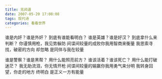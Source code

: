 ```yaml
---
title: 无间道
date: 2007-05-20 17:08:08
tags: 现代诗
categories: 看看世界
---
```

谁是内奸？谁是外奸？
到底有谁能看明白？
谁是英雄？谁是好汉？
到底拿什么来判断？
你谨慎用枪，我见势躲防
间谍间较量的成败你我用智商来衡量
我思索寻找，破密的方向
却忽略
是同伴与我在较量
<!-- more -->
谁是警察？谁是黑帮？
用什么能照亮前方？
谁该活着？谁该死亡？
用什么能打破迷茫？
我无助流泪，你无情开枪
间谍间较量的输赢你我用勇气来分明
我转身回望，你走的地方
终明白
是正义一方有能量